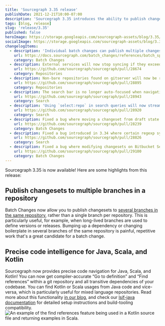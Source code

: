 ```yaml
---
title: 'Sourcegraph 3.35 release'
publishDate: 2021-12-21T10:00-07:00
description: 'Sourcegraph 3.35 introduces the ability to publish changesets to multiple branches of a repository with a single batch change, plus precise code intelligence for Java, Scala, and Kotlin.'
tags: [blog, release]
slug: 'release/3.35'
published: false
heroImage: https://storage.googleapis.com/sourcegraph-assets/blog/3.35/sourcegraph-3-35-release.png
socialImage: https://storage.googleapis.com/sourcegraph-assets/blog/3.35/sourcegraph-3-35-release.png
changelogItems:
  - description: 'Individual batch changes can publish multiple changesets to the same repository by specifying multiple target branches using the `on.branches` attribute.'
    url: https://docs.sourcegraph.com/batch_changes/references/batch_spec_yaml_reference#on-repository
    category: Batch Changes
  - description: External services will now stop syncing if they exceed the user or site level limit for total number of repositories added. They will only continue syncing if the extra repositories are removed or the corresponding limit is increased.
    url: https://github.com/sourcegraph/sourcegraph/pull/28674
    category: Repositories
  - description: Non-bare repositories found on gitserver will now be removed by a janitor job.
    url: https://github.com/sourcegraph/sourcegraph/pull/28895
    category: Repositories
  - description: The search bar is no longer auto-focused when navigating between files. This allows you to utilize the keyboard shortcut Cmd+LeftArrow (or Ctrl-LeftArrow) to go back to the browser's previous page instead of moving the cursor to the first position of the search bar.
    url: https://github.com/sourcegraph/sourcegraph/pull/28943
    category: Search
  - description: 'Using `select:repo` in search queries will now stream results incrementally, greatly improving speed and reducing time-to-first-result.'
    url: https://github.com/sourcegraph/sourcegraph/pull/28920
    category: Search
  - description: Fixed a bug where moving a changeset from draft state into published state did not work on GitLab code hosts.
    url: https://github.com/sourcegraph/sourcegraph/pull/28239
    category: Batch Changes
  - description: Fixed a bug introduced in 3.34 where certain regexp syntax for repository searches caused the entire search, including non-repository searches, to fail.
    url: https://github.com/sourcegraph/sourcegraph/pull/28826
    category: Search
  - description: Fixed a bug where modifying changesets on Bitbucket Server could previously fail if the local copy in Batch Changes was out of date.
    url: https://github.com/sourcegraph/sourcegraph/pull/29100
    category: Batch Changes
---
```


Sourcegraph 3.35 is now available! Here are some highlights from this release:

## Publish changesets to multiple branches in a repository

Batch Changes now allow you to publish changesets to [several branches in the same repository](https://docs.sourcegraph.com/batch_changes/references/batch_spec_yaml_reference#on-repository), rather than a single branch per repository. This is particularly useful, for example, when long-lived branches are used to define versions or releases. Bumping up a dependency or changing boilerplate in several branches of the same repository is painful, repetitive work that's a great candidate for a batch change.

## Precise code intelligence for Java, Scala, and Kotlin

Sourcegraph now provides precise code navigation for Java, Scala, and Kotlin! You can now get compiler-accurate “Go to definition” and “Find references” within a git repository and all transitive dependencies of your codebase. You can find Kotlin or Scala usages from Java code and vice-versa, which is particularly useful for mixed language repositories. Read more about this functionality [in our blog](https://about.sourcegraph.com/blog/java-scala-kotlin-code-intelligence/), and check our [lsif-java documentation](https://sourcegraph.github.io/lsif-java/) for detailed setup instructions and build-tooling compatibility.
<img class="blog-image" title="JVM precise code intelligence" alt="An example of the find references feature being used in a Kotlin source file and returning examples in Scala." src="https://storage.googleapis.com/sourcegraph-assets/blog/3.35/preciseJVMintelligence.png">
